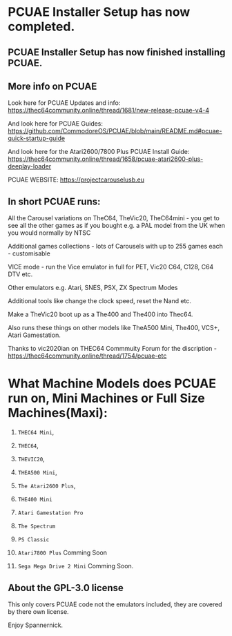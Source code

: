 # PCUAE Installer Setup has now completed.
## PCUAE Installer Setup has now finished installing PCUAE.

## More info on PCUAE

Look here for PCUAE Updates and info: https://thec64community.online/thread/1681/new-release-pcuae-v4-4

And look here for PCUAE Guides: https://github.com/CommodoreOS/PCUAE/blob/main/README.md#pcuae-quick-startup-guide

And look here for the Atari2600/7800 Plus PCUAE Install Guide: https://thec64community.online/thread/1658/pcuae-atari2600-plus-deeplay-loader

PCUAE WEBSITE: https://projectcarouselusb.eu

## In short PCUAE runs:

All the Carousel variations on TheC64, TheVic20, TheC64mini - you get to see all the other games as if you bought e.g. a PAL model from the UK when you would normally by NTSC

Additional games collections - lots of Carousels with up to 255 games each - customisable

VICE mode - run the Vice emulator in full for PET, Vic20 C64, C128, C64 DTV etc.

Other emulators e.g. Atari, SNES, PSX, ZX Spectrum Modes

Additional tools like change the clock speed, reset the Nand etc.

Make a TheVic20 boot up as a The400 and The400 into Thec64.

Also runs these things on other models like TheA500 Mini, The400, VCS+, Atari Gamestation.

Thanks to vic2020ian on THEC64 Commmuity Forum for the discription - https://thec64community.online/thread/1754/pcuae-etc

## 

What Machine Models does PCUAE run on, Mini Machines or Full Size Machines(Maxi):
================================

1. `THEC64 Mini`,

2. `THEC64`,

3. `THEVIC20`,

4. `THEA500 Mini`,

5. `The Atari2600 Plus`,

6. `THE400 Mini`

7. `Atari Gamestation Pro`

8. `The Spectrum`

9. `PS Classic`

10. `Atari7800 Plus` Comming Soon

11. `Sega Mega Drive 2 Mini` Comming Soon.


## About the GPL-3.0 license

This only covers PCUAE code not the emulators included, they are covered by there own license.

 Enjoy Spannernick.
